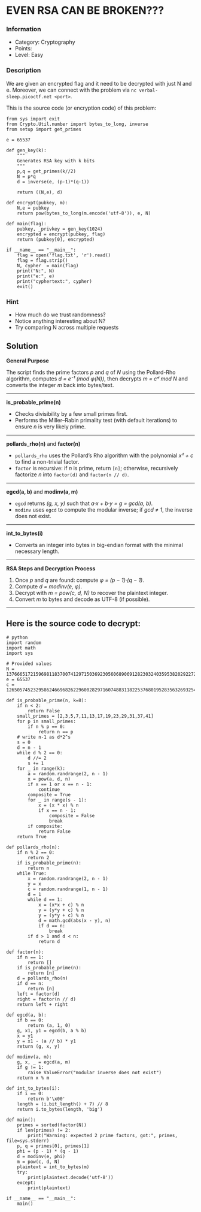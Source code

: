 # EVEN RSA CAN BE BROKEN???

### Information
- Category: Cryptography
- Points: 
- Level: Easy

### Description
We are given an encrypted flag and it need to be decrypted with just N and e. Moreover, we can connect with the problem via `nc verbal-sleep.picoctf.net <port>`.

This is the source code (or encryption code) of this problem:
```
from sys import exit
from Crypto.Util.number import bytes_to_long, inverse
from setup import get_primes

e = 65537

def gen_key(k):
    """
    Generates RSA key with k bits
    """
    p,q = get_primes(k//2)
    N = p*q
    d = inverse(e, (p-1)*(q-1))

    return ((N,e), d)

def encrypt(pubkey, m):
    N,e = pubkey
    return pow(bytes_to_long(m.encode('utf-8')), e, N)

def main(flag):
    pubkey, _privkey = gen_key(1024)
    encrypted = encrypt(pubkey, flag) 
    return (pubkey[0], encrypted)

if __name__ == "__main__":
    flag = open('flag.txt', 'r').read()
    flag = flag.strip()
    N, cypher  = main(flag)
    print("N:", N)
    print("e:", e)
    print("cyphertext:", cypher)
    exit()
```

### Hint
- How much do we trust randomness?
- Notice anything interesting about N?
- Try comparing N across multiple requests

## Solution
**General Purpose**

The script finds the prime factors *p* and *q* of *N* using the Pollard-Rho algorithm, computes *d = e⁻¹ (mod φ(N))*, then decrypts *m = cᵈ mod N* and converts the integer *m* back into bytes/text.

---
**is_probable_prime(n)**
* Checks divisibility by a few small primes first.
* Performs the Miller–Rabin primality test (with default iterations) to ensure *n* is very likely prime.
---
**pollards_rho(n)** and **factor(n)**
* `pollards_rho` uses the Pollard’s Rho algorithm with the polynomial *x² + c* to find a non-trivial factor.
* `factor` is recursive: if *n* is prime, return `[n]`; otherwise, recursively factorize *n* into `factor(d)` and `factor(n // d)`.
---
**egcd(a, b)** and **modinv(a, m)**
* `egcd` returns *(g, x, y)* such that *a·x + b·y = g = gcd(a, b)*.
* `modinv` uses `egcd` to compute the modular inverse; if *gcd ≠ 1*, the inverse does not exist.
---
**int_to_bytes(i)**
* Converts an integer into bytes in big-endian format with the minimal necessary length.
---
**RSA Steps and Decryption Process**
1. Once *p* and *q* are found: compute *φ = (p − 1)·(q − 1)*.
2. Compute *d = modinv(e, φ)*.
3. Decrypt with *m = pow(c, d, N)* to recover the plaintext integer.
4. Convert *m* to bytes and decode as UTF-8 (if possible).
---
## Here is the source code to decrypt:
```
# python
import random
import math
import sys

# Provided values
N = 13766651721596981183700741297150369230560689069128230324035953820292272595787831642980286580900189101899655207185461323724166161033755321783245900457593642
e = 65537
c = 12650574523295862466968262296002829716074883118225376801952835632693254994614585073790631068974000423096213782792321774836192460558640712764393359893582681

def is_probable_prime(n, k=8):
    if n < 2:
        return False
    small_primes = [2,3,5,7,11,13,17,19,23,29,31,37,41]
    for p in small_primes:
        if n % p == 0:
            return n == p
    # write n-1 as d*2^s
    s = 0
    d = n - 1
    while d % 2 == 0:
        d //= 2
        s += 1
    for _ in range(k):
        a = random.randrange(2, n - 1)
        x = pow(a, d, n)
        if x == 1 or x == n - 1:
            continue
        composite = True
        for _ in range(s - 1):
            x = (x * x) % n
            if x == n - 1:
                composite = False
                break
        if composite:
            return False
    return True

def pollards_rho(n):
    if n % 2 == 0:
        return 2
    if is_probable_prime(n):
        return n
    while True:
        x = random.randrange(2, n - 1)
        y = x
        c = random.randrange(1, n - 1)
        d = 1
        while d == 1:
            x = (x*x + c) % n
            y = (y*y + c) % n
            y = (y*y + c) % n
            d = math.gcd(abs(x - y), n)
            if d == n:
                break
        if d > 1 and d < n:
            return d

def factor(n):
    if n == 1:
        return []
    if is_probable_prime(n):
        return [n]
    d = pollards_rho(n)
    if d == n:
        return [n]
    left = factor(d)
    right = factor(n // d)
    return left + right

def egcd(a, b):
    if b == 0:
        return (a, 1, 0)
    g, x1, y1 = egcd(b, a % b)
    x = y1
    y = x1 - (a // b) * y1
    return (g, x, y)

def modinv(a, m):
    g, x, _ = egcd(a, m)
    if g != 1:
        raise ValueError("modular inverse does not exist")
    return x % m

def int_to_bytes(i):
    if i == 0:
        return b'\x00'
    length = (i.bit_length() + 7) // 8
    return i.to_bytes(length, 'big')

def main():
    primes = sorted(factor(N))
    if len(primes) != 2:
        print("Warning: expected 2 prime factors, got:", primes, file=sys.stderr)
    p, q = primes[0], primes[1]
    phi = (p - 1) * (q - 1)
    d = modinv(e, phi)
    m = pow(c, d, N)
    plaintext = int_to_bytes(m)
    try:
        print(plaintext.decode('utf-8'))
    except:
        print(plaintext)

if __name__ == "__main__":
    main()
```
